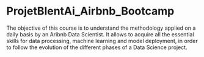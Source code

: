 # ProjetBlentAi_Airbnb_Bootcamp

The objective of this course is to understand the methodology applied on a daily basis by an Aribnb Data Scientist. It allows to acquire all the essential skills for data processing, machine learning and model deployment, in order to follow the evolution of the different phases of a Data Science project.


